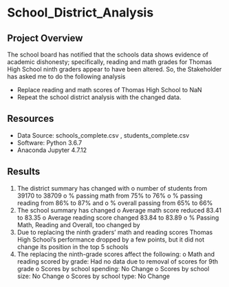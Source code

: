 # School_District_Analysis

## Project Overview
The school board has notified that the schools data shows evidence of academic dishonesty; specifically, reading and math grades for Thomas High School ninth graders appear to have been altered. So, the Stakeholder has asked me to do the following analysis
- Replace reading and math scores of Thomas High School to NaN
-	Repeat the school district analysis with the changed data.

## Resources

-	Data Source: schools_complete.csv , students_complete.csv
-	Software: Python 3.6.7
-	Anaconda Jupyter 4.7.12

## Results

1.	The district summary has changed with 
o	number of students from 39170 to 38709
o	% passing math from 75% to 76%
o	% passing reading from 86% to 87% and
o	% overall passing from 65% to 66%
2.	The school summary has changed
o	Average math score reduced 83.41 to 83.35
o	Average reading score changed 83.84 to 83.89
o	% Passing Math, Reading and Overall, too changed by 
3.	Due to replacing the ninth graders’ math and reading scores Thomas High School’s performance dropped by a few points, but it did not change its position in the top 5 schools
4.	The replacing the ninth-grade scores affect the following:
o	Math and reading scored by grade: Had no data due to removal of scores for 9th grade
o	Scores by school spending: No Change
o	Scores by school size: No Change
o	Scores by school type: No Change

